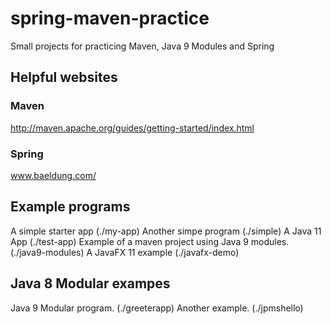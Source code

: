 # spring-maven-practice

Small projects for practicing Maven, Java 9 Modules and Spring

## Helpful websites

### Maven

http://maven.apache.org/guides/getting-started/index.html

### Spring

www.baeldung.com/

## Example programs

A simple starter app  (./my-app)
Another simpe program (./simple)
A Java 11 App (./test-app)
Example of a maven project using Java 9 modules. (./java9-modules)
A JavaFX 11 example (./javafx-demo)

## Java 8 Modular exampes

Java 9 Modular program. (./greeterapp)
Another example. (./jpmshello)
